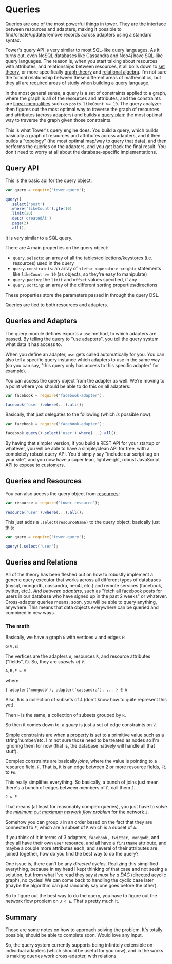 # Queries

Queries are one of the most powerful things in tower. They are the interface between resources and adapters, making it possible to find/create/update/remove records across adapters using a standard syntax.

Tower's query API is very similar to most SQL-like query languages. As it turns out, even NoSQL databases like Cassandra and Neo4j have SQL-like query languages. The reason is, when you start talking about resources with attributes, and relationships between resources, it all boils down to [set theory](http://en.wikipedia.org/wiki/Set_theory), or more specifically [graph theory](http://en.wikipedia.org/wiki/Graph_theory) and [relational algebra](http://en.wikipedia.org/wiki/Relational_algebra). I'm not sure the formal relationship between these different areas of mathematics, but they all are required areas of study when building a query language.

In the most general sense, a query is a set of constraints applied to a graph, where the graph is all of the resources and attributes, and the constraints are [linear inequalities](http://en.wikipedia.org/wiki/Linear_inequality) such as `posts.likeCount >= 10`. The query analyzer then figures out the most optimal way to traverse the graph of resources and attributes (across adapters) and builds a [query plan](http://en.wikipedia.org/wiki/Query_plan): the most optimal way to traverse the graph given those constraints.

This is what Tower's query engine does. You build a query, which builds basically a graph of resources and attributes across adapters, and it then builds a "topology" (the most optimal map/way to query that data), and then performs the queries on the adapters, and you get back the final result. You don't need to worry at all about the database-specific implementations.

## Query API

This is the basic api for the query object:

```js
var query = require('tower-query');

query()
  .select('post')
  .where('likeCount').gte(10)
  .limit(20)
  .desc('createdAt')
  .page(2)
  .all();
```

It is very similar to a SQL query.

There are 4 main properties on the query object:

- `query.selects`: an array of all the tables/collections/keystores (i.e. resources) used in the query
- `query.constraints`: an array of `<left> <operator> <right>` statements like `likeCount >= 10` (as objects, so they're easy to manipulate)
- `query.paging`: the `limit` and `offset` values specified, if any
- `query.sorting`: an array of the different sorting properties/directions

These properties store the parameters passed in through the query DSL.

Queries are tied to both resources and adapters.

## Queries and Adapters

The query module defines exports a `use` method, to which adapters are passed. By telling the query to "use adapters", you tell the query system what data it has access to.

When you define an adapter, `use` gets called automatically for you. You can also tell a specific query instance which adapters to use in the same way (so you can say, "this query only has access to this specific adapter" for example).

You can access the query object from the adapter as well. We're moving to a point where you should be able to do this on all adapters:

```js
var facebook = require('facebook-adapter');

facebook('user').where(...).all();
```

Basically, that just delegates to the following (which _is_ possible now):

```js
var facebook = require('facebook-adapter');

facebook.query().select('user').where(...).all();
```

By having that simpler version, if you build a REST API for your startup or whatever, you will be able to have a simple/clean API for free, with a completely robust query API. You'd simply say "include our script tag on your site", and you now have a super lean, lightweight, robust JavaScript API to expose to customers.

## Queries and Resources

You can also access the query object from [resources](/guides#resources):

```js
var resource = require('tower-resource');

resource('user').where(...).all();
```

This just adds a `.select(resourceName)` to the query object, basically just this:

```js
var query = require('tower-query');

query().select('user');
```

## Queries and Relations

All of the theory has been fleshed out on how to robustly implement a generic query executor that works across all different types of databases (mysql, mongodb, cassandra, neo4j, etc.) and remote services (facebook, twitter, etc.). _And between adapters_, such as "fetch all facebook posts for users in our database who have signed up in the past 2 weeks" or whatever. Cross-adapter queries means, soon, you will be able to query anything, anywhere. This means that data objects everywhere can be queried and combined in new ways.

### The math

Basically, we have a graph `G` with vertices `V` and edges `E`:

```
G(V,E)
```

The vertices are the adapters `A`, resources `R`, and resource attributes ("fields", `F`). So, they are _subsets of `V`_.

```
A,R,F ⊂ V
```

where

```
{ adapter('mongodb'), adapter('cassandra'), ... } ∈ A
```

Also, `R` is a collection of subsets of `A` (don't know how to quite represent this yet).

Then `F` is the same, a collection of subsets grouped by `R`.

So then it comes down to, a _query_ is just a set of edge constraints on `V`.

Simple constraints are when a property is set to a primitive value such as a string/number/etc. I'm not sure those need to be treated as nodes so I'm ignoring them for now (that is, the database natively will handle all that stuff).

Complex constraints are basically _joins_, where the value is pointing to a resource field, `F`. That is, it is an edge between 2 or more resource fields, `Fi` to `Fn`.

This really simplifies everything. So basically, a bunch of joins just mean there's a bunch of edges between members of `F`, call them `J`.

```
J ⊂ E
```

That means (at least for reasonably complex queries), you just have to solve the _[minimum cut maximum network flow](http://en.wikipedia.org/wiki/Max-flow_min-cut_theorem) problem_ for the network `J`.

Somehow you can group `J` in an order based on the fact that they are connected to `F`, which are a subset of `R` which is a subset of `A`.

If you think of it in terms of 3 adapters, `facebook, twitter, mongodb`, and they all have their own `user` resource, and all have a `firstName` attribute, and maybe a couple more attributes each, and several of their attributes are joined together, how do you find the best way to do the query?

One issue is, there can't be any _directed cycles_. Realizing this simplified everything, because in my head I kept thinking of that case and not seeing a solution, but from what I've read they say _it must be a DAG_ (directed acyclic graph), no cycles! We can come back to handling the cyclic case later (maybe the algorithm can just randomly say one goes before the other).

So to figure out the best way to do the query, you have to figure out the network flow problem on `J ⊂ E`. That's pretty much it.

## Summary

Those are some notes on how to approach solving the problem. It's totally possible, should be able to complete soon. Would love any input.

So, the query system currently supports being infinitely extensible on individual adapters (which should be useful for you now), and in the works is making queries work cross-adapter, with relations.